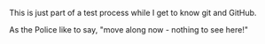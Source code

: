 This is just part of a test process while I get to know git and GitHub.

As the Police like to say, "move along now - nothing to see here!"
